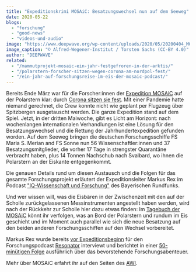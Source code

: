 ```yaml
---
title: "Expeditionskrimi MOSAiC: Besatzungswechsel nun auf dem Seeweg"
date: 2020-05-22
blogs: 
  - "forschung"
  - "good-news"
  - "videos-und-audio"
image: "https://www.deepwave.org/wp-content/uploads/2020/05/20200404_MOSAiCLeg3_TorstenSachs__005-scaled.jpg"
image_caption: "© Alfred-Wegener-Institut / Torsten Sachs (CC-BY 4.0)"
author: "DEEPWAVE"
related: 
  - "/mammutprojekt-mosaic-ein-jahr-festgefroren-in-der-arktis/"
  - "/polarstern-forscher-sitzen-wegen-corona-am-nordpol-fest/"
  - "/ein-jahr-auf-forschungsreise-im-eis-der-mosaic-podcast/"
---
```


Bereits Ende März war für die Forscher:innen der [Expedition MOSAiC](https://www.deepwave.org/mammutprojekt-mosaic-ein-jahr-festgefroren-in-der-arktis/) auf der Polarstern klar: durch [Corona sitzen sie fest](https://www.deepwave.org/polarstern-forscher-sitzen-wegen-corona-am-nordpol-fest/). Mit einer Pandemie hatte niemand gerechnet, die Crew konnte nicht wie geplant per Flugzeug über Spitzbergen ausgetauscht werden. Die ganze Expedition stand auf dem Spiel. Jetzt, in der dritten Maiwoche, gibt es Licht am Horizont: nach wochenlangen internationalen Verhandlungen ist eine Lösung für den Besatzungswechsel und die Rettung der Jahrhundertexpedition gefunden worden. Auf dem Seeweg bringen die deutschen Forschungsschiffe FS Maria S. Merian and FS Sonne nun 56 Wissenschaftler:innen und 37 Besatzungsmitglieder, die vorher 17 Tage in strengster Quarantäne verbracht haben, plus 14 Tonnen Nachschub nach Svalbard, wo ihnen die Polarstern an der Eiskante entgegenkommt.

Die genauen Details rund um diesen Austausch und die Folgen für das gesamte Forschungsprojekt erläutert der Expeditionsleiter Markus Rex im Podcast ["IQ-Wissenschaft und Forschung"](https://www.br.de/mediathek/podcast/iq-wissenschaft-und-forschung/allein-im-polareis-corona-zwingt-jahrhundertexpedition-mosaic-zum-experimentieren/1797243) des Bayerischen Rundfunks.

Und wer wissen will, was die Eisbären in der Zwischenzeit mit den auf der Scholle zurückgelassenen Messinstrumenten angestellt haben werden, wird nach der Rückkehr zur Scholle hier dazu etwas finden: Im [Tagebuch der MOSAiC](https://follow.mosaic-expedition.org/) könnt ihr verfolgen, was an Bord der Polarstern und rundum im Eis geschieht und im Moment auch parallel wie sich die neue Besatzung auf den beiden anderen Forschungsschiffen auf den Wechsel vorbereitet.

Markus Rex wurde bereits [vor Expeditionsbeginn](https://www.deepwave.org/ein-jahr-auf-forschungsreise-im-eis-der-mosaic-podcast/) für den Forschungspodcast [Resonator](https://resonator-podcast.de/) interviewt und berichtet in einer [50-minütigen Folge](https://resonator-podcast.de/2019/res160-die-mosaic-expedition/) ausführlich über das bevorstehende Forschungsabenteuer.

Mehr über MOSAiC erfahrt ihr auf den Seiten des [AWI](https://www.awi.de/im-fokus/mosaic-expedition.html).
